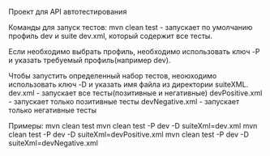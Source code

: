 Проект для API автотестирования

Команды для запуск тестов:
mvn clean test - запускает по умолчанию профиль dev и suite dev.xml, который содержит все тесты.

Если необходимо выбрать профиль, необходимо использовать ключ -P и указать требуемый профиль(например dev).

Чтобы запустить определенный набор тестов, неоюходимо использовать ключ -D и указать имя файла из директории suiteXML.
dev.xml - запускает все тесты(позитивные и негативные)
devPositive.xml - запускает только позитивные тесты
devNegative.xml - запускает только негативные тесты

Примеры:
mvn clean test
mvn clean test -P dev -D suiteXml=dev.xml
mvn clean test -P dev -D suiteXml=devPositive.xml
mvn clean test -P dev -D suiteXml=devNegative.xml
